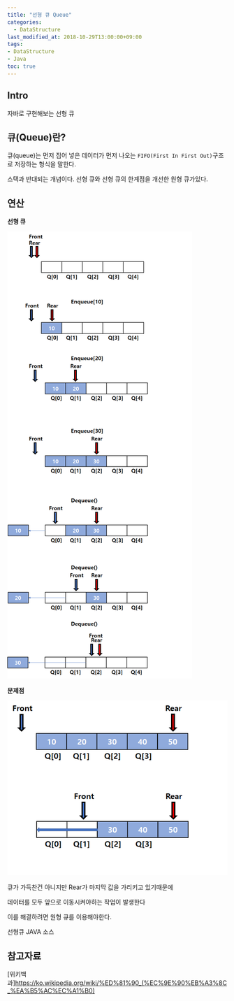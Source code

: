 ```yaml
---
title: "선형 큐 Queue"
categories: 
  - DataStructure
last_modified_at: 2018-10-29T13:00:00+09:00
tags:
- DataStructure
- Java
toc: true
---
```


## Intro

자바로 구현해보는 선형 큐


## 큐(Queue)란?

큐(queue)는 먼저 집어 넣은 데이터가 먼저 나오는 ``FIFO(First In First Out)``구조로 저장하는 형식을 말한다.

스택과 반대되는 개념이다. 선형 큐와 선형 큐의 한계점을 개선한 원형 큐가있다.




## 연산

**선형 큐**

![que](https://github.com/lesslate/lesslate.github.io/blob/master/assets/img/DataStructure/Queue/linearQueue.png?raw=true)


**문제점**

![problem](https://github.com/lesslate/lesslate.github.io/blob/master/assets/img/DataStructure/Queue/problom.png?raw=true)


큐가 가득찬건 아니지만 Rear가 마지막 값을 가리키고 있기때문에 

데이터를 모두 앞으로 이동시켜야하는 작업이 발생한다

이를 해결하려면 원형 큐를 이용해야한다.



선형큐 JAVA 소스

<script src="https://gist.github.com/lesslate/118959c7e49d2923af98bbfa62655cf5.js"></script>



## 참고자료

[위키백과]https://ko.wikipedia.org/wiki/%ED%81%90_(%EC%9E%90%EB%A3%8C_%EA%B5%AC%EC%A1%B0)